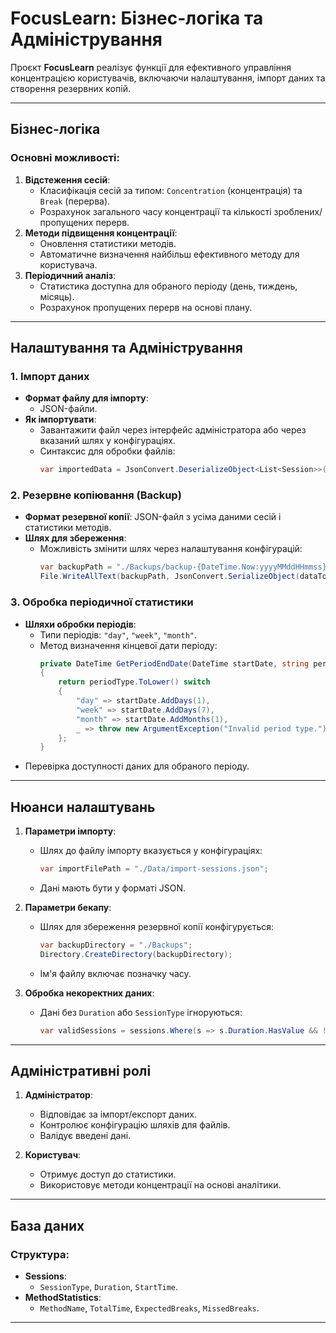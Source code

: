 # FocusLearn: Бізнес-логіка та Адміністрування

Проєкт **FocusLearn** реалізує функції для ефективного управління концентрацією користувачів, включаючи налаштування, імпорт даних та створення резервних копій. 

---

## **Бізнес-логіка**

### Основні можливості:
1. **Відстеження сесій**:
   - Класифікація сесій за типом: `Concentration` (концентрація) та `Break` (перерва).
   - Розрахунок загального часу концентрації та кількості зроблених/пропущених перерв.
2. **Методи підвищення концентрації**:
   - Оновлення статистики методів.
   - Автоматичне визначення найбільш ефективного методу для користувача.
3. **Періодичний аналіз**:
   - Статистика доступна для обраного періоду (день, тиждень, місяць).
   - Розрахунок пропущених перерв на основі плану.

---

## **Налаштування та Адміністрування**

### 1. **Імпорт даних**
- **Формат файлу для імпорту**: 
  - JSON-файли.
- **Як імпортувати**:
  - Завантажити файл через інтерфейс адміністратора або через вказаний шлях у конфігураціях.
  - Синтаксис для обробки файлів:
    ```csharp
    var importedData = JsonConvert.DeserializeObject<List<Session>>(File.ReadAllText(importFilePath));
    ```

### 2. **Резервне копіювання (Backup)**
- **Формат резервної копії**: JSON-файл з усіма даними сесій і статистики методів.
- **Шлях для збереження**:
  - Можливість змінити шлях через налаштування конфігурацій:
    ```csharp
    var backupPath = "./Backups/backup-{DateTime.Now:yyyyMMddHHmmss}.json";
    File.WriteAllText(backupPath, JsonConvert.SerializeObject(dataToBackup));
    ```

### 3. **Обробка періодичної статистики**
- **Шляхи обробки періодів**:
  - Типи періодів: `"day"`, `"week"`, `"month"`.
  - Метод визначення кінцевої дати періоду:
    ```csharp
    private DateTime GetPeriodEndDate(DateTime startDate, string periodType)
    {
        return periodType.ToLower() switch
        {
            "day" => startDate.AddDays(1),
            "week" => startDate.AddDays(7),
            "month" => startDate.AddMonths(1),
            _ => throw new ArgumentException("Invalid period type.")
        };
    }
    ```
- Перевірка доступності даних для обраного періоду.

---

## **Нюанси налаштувань**

1. **Параметри імпорту**:
   - Шлях до файлу імпорту вказується у конфігураціях:
     ```csharp
     var importFilePath = "./Data/import-sessions.json";
     ```
   - Дані мають бути у форматі JSON.

2. **Параметри бекапу**:
   - Шлях для збереження резервної копії конфігурується:
     ```csharp
     var backupDirectory = "./Backups";
     Directory.CreateDirectory(backupDirectory);
     ```
   - Ім'я файлу включає позначку часу.

3. **Обробка некоректних даних**:
   - Дані без `Duration` або `SessionType` ігноруються:
     ```csharp
     var validSessions = sessions.Where(s => s.Duration.HasValue && !string.IsNullOrEmpty(s.SessionType)).ToList();
     ```

---

## **Адміністративні ролі**

1. **Адміністратор**:
   - Відповідає за імпорт/експорт даних.
   - Контролює конфігурацію шляхів для файлів.
   - Валідує введені дані.

2. **Користувач**:
   - Отримує доступ до статистики.
   - Використовує методи концентрації на основі аналітики.

---

## **База даних**

### Структура:
- **Sessions**:
  - `SessionType`, `Duration`, `StartTime`.
- **MethodStatistics**:
  - `MethodName`, `TotalTime`, `ExpectedBreaks`, `MissedBreaks`.

---
